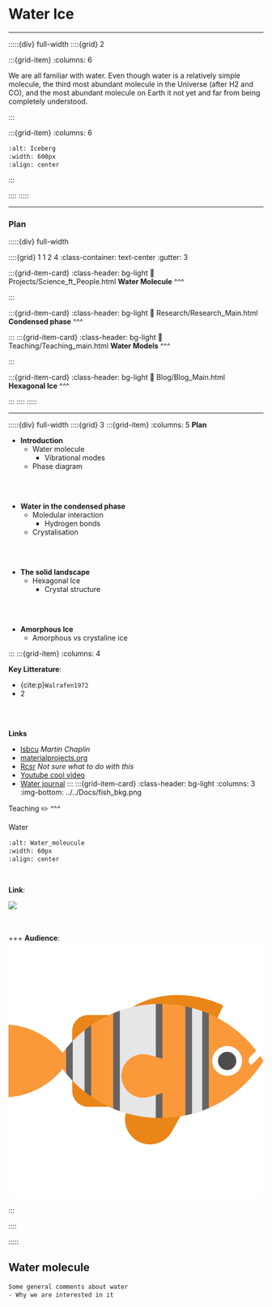 # Water Ice

***

:::::{div} full-width
::::{grid} 2

:::{grid-item}
:columns: 6

<p class="emphase">We are all familiar with water. Even though water is a relatively simple molecule, the third most abundant molecule in the Universe (after H2 and CO), and the most abundant molecule on Earth it not yet and far from being completely understood.</p>

:::

:::{grid-item}
:columns: 6

```{image} Docs/Iceberg.png
:alt: Iceberg
:width: 600px
:align: center
```

:::


::::
:::::


***

<h3> Plan </h3>

:::::{div} full-width

::::{grid} 1 1 2 4
:class-container: text-center
:gutter: 3

:::{grid-item-card}
:class-header: bg-light
:link: Projects/Science_ft_People.html
**Water Molecule** 
^^^


:::

:::{grid-item-card}
:class-header: bg-light
:link: Research/Research_Main.html
**Condensed phase** 
^^^

:::
:::{grid-item-card}
:class-header: bg-light
:link: Teaching/Teaching_main.html
**Water Models** 
^^^


:::

:::{grid-item-card}
:class-header: bg-light
:link: Blog/Blog_Main.html
**Hexagonal Ice** 
^^^


:::
::::
:::::




***


:::::{div} full-width
::::{grid} 3
:::{grid-item}
:columns: 5
**Plan**
- **Introduction**
    - Water molecule
        - Vibrational modes
    - Phase diagram

<br>
<br>

- **Water in the condensed phase**
    - Moledular interaction
        - Hydrogen bonds
    - Crystalisation

<br>
<br>

- **The solid landscape**
    - Hexagonal Ice
        - Crystal structure

<br>
<br>

- **Amorphous Ice**
    - Amorphous vs crystaline ice

:::
:::{grid-item}
:columns: 4

**Key Litterature**:
- {cite:p}`Walrafen1972`
- 2

<br>
<br>

**Links**
- [lsbcu](https://water.lsbu.ac.uk/water/water_structure_science.html) *Martin Chaplin*
- [materialprojects.org](https://materialsproject.org/) 
- [Rcsr](http://rcsr.net/nets) *Not sure what to do with this*
- [Youtube cool video](https://www.youtube.com/watch?v=9VIRtyKSNVI)
- [Water journal](https://waterjournal.org/)
:::
:::{grid-item-card}
:class-header: bg-light
:columns: 3
:img-bottom: ../../Docs/fish_bkg.png

Teaching ✏️
^^^

<p class="emphase">Water</p>

```{image} Docs/animated_water.gif
:alt: Water_moleucule
:width: 60px
:align: center
```

<br>

**Link**: 


[<img src="https://img.shields.io/badge/Teaching-Bitesize/Physic/Water-purple.svg?logo=data:Docs/SFP-logo.png">](https://deugz.github.io/nb-teaching/_build/html/Bitesize/Physics/Water/Water.html) 

<br>


+++
**Audience**: <span class="hovertext" data-hover=""> ![flag alt >](../../Docs/Svg_icons/Fish/fish-nemo-svgrepo-com.svg)</span>

<span class="hovertext" data-hover=""> </span>

:::

::::

:::::


## **Water molecule**

```{admonition} writing &#9999;
Some general comments about water 
- Why we are interested in it
```






